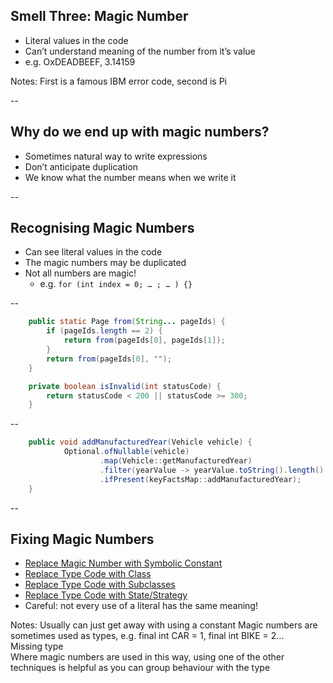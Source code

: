 ## Smell Three: Magic Number

+ Literal values in the code
+ Can’t understand meaning of the number from it’s value
+ e.g. OxDEADBEEF, 3.14159

Notes: First is a famous IBM error code, second is Pi  

--

## Why do we end up with magic numbers?

+ Sometimes natural way to write expressions
+ Don’t anticipate duplication
+ We know what the number means when we write it

--

## Recognising Magic Numbers

+ Can see literal values in the code
+ The magic numbers may be duplicated
+ Not all numbers are magic!
    + e.g. `for (int index = 0; … ; … ) {}`

--

```java
    public static Page from(String... pageIds) {
        if (pageIds.length == 2) {
            return from(pageIds[0], pageIds[1]);
        }
        return from(pageIds[0], "");
    }

    private boolean isInvalid(int statusCode) {
        return statusCode < 200 || statusCode >= 300;
    }
```

--

```java
    public void addManufacturedYear(Vehicle vehicle) {
            Optional.ofNullable(vehicle)
                    .map(Vehicle::getManufacturedYear)
                    .filter(yearValue -> yearValue.toString().length() == 4)
                    .ifPresent(keyFactsMap::addManufacturedYear);
    }

```

--

## Fixing Magic Numbers

+ [Replace Magic Number with Symbolic Constant](https://refactoring.guru/replace-magic-number-with-symbolic-constant)
+ [Replace Type Code with Class](https://refactoring.guru/replace-type-code-with-class)
+ [Replace Type Code with Subclasses](https://refactoring.guru/replace-type-code-with-subclasses)
+ [Replace Type Code with State/Strategy](https://refactoring.guru/replace-type-code-with-state-strategy)
+ Careful: not every use of a literal has the same meaning!

Notes: Usually can just get away with using a constant
    Magic numbers are sometimes used as types, e.g. final int CAR = 1, final int BIKE = 2…  
    Missing type  
    Where magic numbers are used in this way, using one of the other techniques is helpful as you can group behaviour with the type  